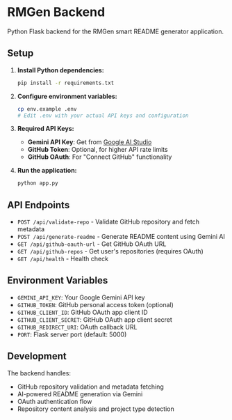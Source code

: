 # RMGen Backend

Python Flask backend for the RMGen smart README generator application.

## Setup

1. **Install Python dependencies:**

   ```bash
   pip install -r requirements.txt
   ```

2. **Configure environment variables:**

   ```bash
   cp env.example .env
   # Edit .env with your actual API keys and configuration
   ```

3. **Required API Keys:**

   - **Gemini API Key**: Get from [Google AI Studio](https://makersuite.google.com/app/apikey)
   - **GitHub Token**: Optional, for higher API rate limits
   - **GitHub OAuth**: For "Connect GitHub" functionality

4. **Run the application:**
   ```bash
   python app.py
   ```

## API Endpoints

- `POST /api/validate-repo` - Validate GitHub repository and fetch metadata
- `POST /api/generate-readme` - Generate README content using Gemini AI
- `GET /api/github-oauth-url` - Get GitHub OAuth URL
- `GET /api/github-repos` - Get user's repositories (requires OAuth)
- `GET /api/health` - Health check

## Environment Variables

- `GEMINI_API_KEY`: Your Google Gemini API key
- `GITHUB_TOKEN`: GitHub personal access token (optional)
- `GITHUB_CLIENT_ID`: GitHub OAuth app client ID
- `GITHUB_CLIENT_SECRET`: GitHub OAuth app client secret
- `GITHUB_REDIRECT_URI`: OAuth callback URL
- `PORT`: Flask server port (default: 5000)

## Development

The backend handles:

- GitHub repository validation and metadata fetching
- AI-powered README generation via Gemini
- OAuth authentication flow
- Repository content analysis and project type detection
